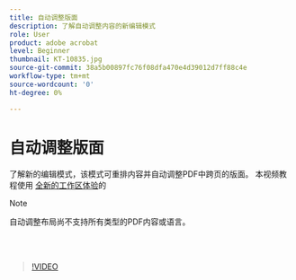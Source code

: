 ```yaml
---
title: 自动调整版面
description: 了解自动调整内容的新编辑模式
role: User
product: adobe acrobat
level: Beginner
thumbnail: KT-10835.jpg
source-git-commit: 38a5b00897fc76f08dfa470e4d39012d7ff88c4e
workflow-type: tm+mt
source-wordcount: '0'
ht-degree: 0%

---
```


# 自动调整版面

了解新的编辑模式，该模式可重排内容并自动调整PDF中跨页的版面。 本视频教程使用 [全新的工作区体验](new-workspace.md)的

>[!NOTE]
>
>自动调整布局尚不支持所有类型的PDF内容或语言。

<br> 

>[!VIDEO](https://video.tv.adobe.com/v/346975?hidetitle=true)